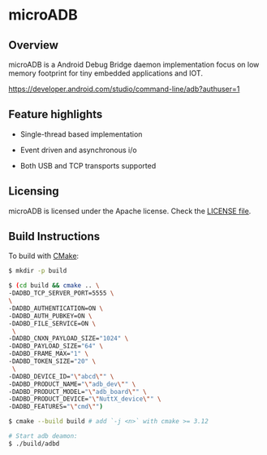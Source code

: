 # microADB

## Overview

microADB is a Android Debug Bridge daemon implementation focus on low memory footprint for tiny embedded applications and IOT.

https://developer.android.com/studio/command-line/adb?authuser=1

## Feature highlights

 * Single-thread based implementation

 * Event driven and asynchronous i/o

 * Both USB and TCP transports supported

## Licensing

microADB is licensed under the Apache license. Check the [LICENSE file](LICENSE).

## Build Instructions

To build with [CMake][]:

```bash
$ mkdir -p build

$ (cd build && cmake .. \
-DADBD_TCP_SERVER_PORT=5555 \
\
-DADBD_AUTHENTICATION=ON \
-DADBD_AUTH_PUBKEY=ON \
-DADBD_FILE_SERVICE=ON \
 \
-DADBD_CNXN_PAYLOAD_SIZE="1024" \
-DADBD_PAYLOAD_SIZE="64" \
-DADBD_FRAME_MAX="1" \
-DADBD_TOKEN_SIZE="20" \
 \
-DADBD_DEVICE_ID="\"abcd\"" \
-DADBD_PRODUCT_NAME="\"adb_dev\"" \
-DADBD_PRODUCT_MODEL="\"adb_board\"" \
-DADBD_PRODUCT_DEVICE="\"NuttX_device\"" \
-DADBD_FEATURES="\"cmd\"")

$ cmake --build build # add `-j <n>` with cmake >= 3.12

# Start adb deamon:
$ ./build/adbd
```

[CMake]: https://cmake.org/
